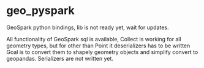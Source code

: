 # geo_pyspark

GeoSpark python bindings, lib is not ready yet, wait for updates.

All functionality of GeoSpark sql is available,
Collect is working for all geometry types, but for other than Point it deserializers has to be written
Goal is to convert them to shapely geometry objects and simplify convert to geopandas.
Serializers are not written yet.